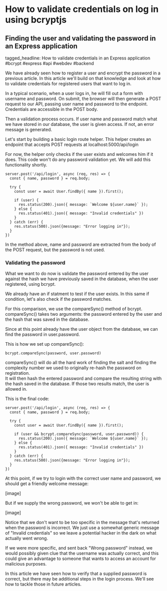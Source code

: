 # How to validate credentials on log in using bcryptjs
## Finding the user and validating the password in an Express application

tagged_headline: How to validate credentials in an Express application #bcrypt #express #api #webdev #backend


We have already seen how to register a user and encrypt the password in a previous article.  In this article we'll build on that knowledge and look at how to validate credentials for registered users that want to log in.

In a typical scenario, when a user logs in, he will fill out a form with username and password.
On submit, the browser will then generate a POST request to our API, passing user name and password to the endpoint. Credentials are accessible in the POST body.

Then a validation process occurs. If user name and password match what we have stored in our database, the user is given access. If not, an error message is generated.

Let's start by building a basic login route helper. This helper creates an endpoint that accepts POST requests at localhost:5000/api/login

For now, the helper only checks if the user exists and welcomes him if it does. This code won't do any password validation yet. We will add this functionality shortly.

```
server.post('/api/login', async (req, res) => {
  const { name, password } = req.body;

  try {
    const user = await User.findBy({ name }).first();

    if (user) {
      res.status(200).json({ message: `Welcome ${user.name}` });
    } else {
      res.status(401).json({ message: "Invalid credentials" })
    }
  } catch (err) {
    res.status(500).json({message: "Error logging in"});
  }
})
```

In the method above, name and password are extracted from the body of the POST request, but the password is not used.

### Validating the password

What we want to do now is validate the password entered by the user against the hash we have previously saved in the database, when the user registered, using bcrypt.

We already have an if statment to test if the user exists. In this same if condition, let's also check if the password matches.

For this comparison, we use the compareSync() method of bcrypt. compareSync() takes two arguments: the password entered by the user and the hash that was saved in the database.

Since at this point already have the user object from the database, we can find the password in user.password.

This is how we set up compareSync():

```
bcrypt.compareSync(password, user.password)
```

compareSync() will do all the hard work of finding the salt and finding the complexity number we used to originally re-hash the password on registration.  
It will then hash the entered password and compare the resulting string with the hash saved in the database. If those two results match, the user is allowed in.

This is the final code:

```
server.post('/api/login', async (req, res) => {
  const { name, password } = req.body;

  try {
    const user = await User.findBy({ name }).first();

    if (user && bcrypt.compareSync(password, user.password)) {
      res.status(200).json({ message: `Welcome ${user.name}` });
    } else {
      res.status(401).json({ message: "Invalid credentials" })
    }
  } catch (err) {
    res.status(500).json({message: "Error logging in"});
  }
})
```

At this point, if we try to login with the correct user name and password, we should get a friendly welcome message:

[image]

But if we supply the wrong password, we won't be able to get in:

[image]

Notice that we don't want to be too specific in the message that's returned when the password is incorrect. We just use a somewhat generic message of "Invalid credentials" so we leave a potential hacker in the dark on what actually went wrong. 

If we were more specific, and sent back "Wrong password" instead, we would possibly given clue that the username was actually correct, and this could give an advantage to someone that wants to access an account for malicious purposes.

In this article we have seen how to verify that a supplied password is correct, but there may be additional steps in the login process. We'll see how to tackle those in future articles.
